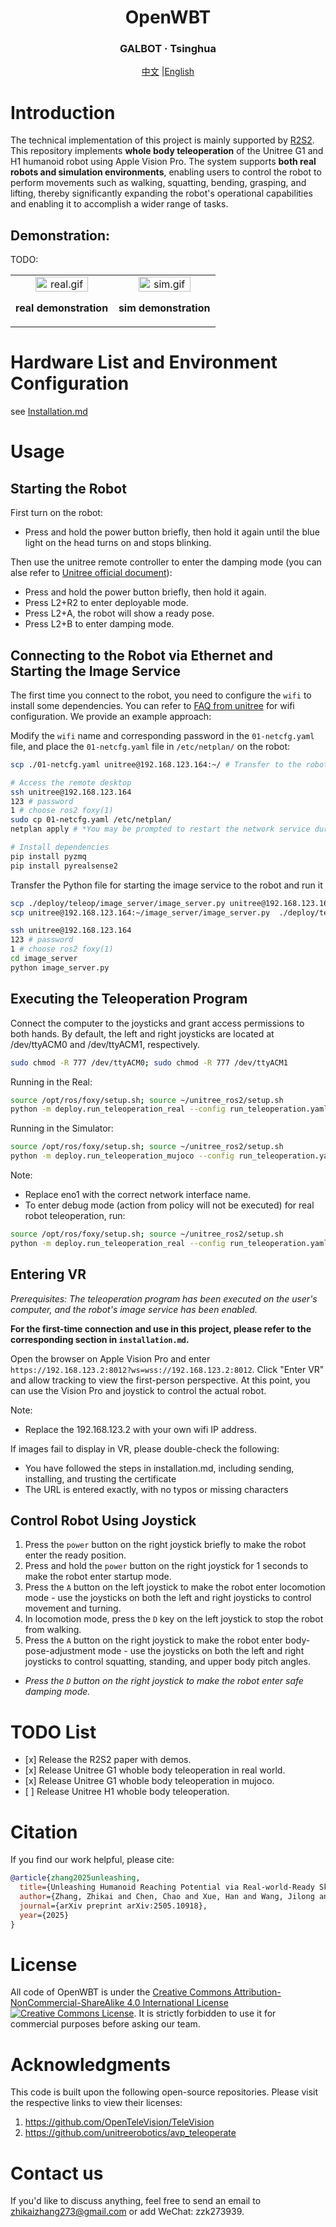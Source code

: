 <div align="center">
  <h1 align="center"> OpenWBT </h1>
  <h3 align="center"> GALBOT · Tsinghua </h3>
<!--   <p align="center">
    <a href="README.md"> English </a> | <a href="README_zh.md">中文</a>
  </p>     -->

[中文](README_zh.md) |[English](README.md)

</div>



# Introduction
The technical implementation of this project is mainly supported by [R2S2](https://zzk273.github.io/R2S2/). This repository implements **whole body teleoperation** of the Unitree G1 and H1 humanoid robot using Apple Vision Pro. The system supports **both real robots and simulation environments**, enabling users to control the robot to perform movements such as walking, squatting, bending, grasping, and lifting, thereby significantly expanding the robot's operational capabilities and enabling it to accomplish a wider range of tasks.

## Demonstration:
TODO:

<p align="center">
  <table>
    <tr>
      <td align="center" width="50%">
        <a href="https://www.bilibili.com/video/x" target="_blank">
          <img src="./img/x.jpg" alt="real.gif" width="75%">
        </a>
        <p><b> real demonstration</b></p>
      </td>
      <td align="center" width="50%">
        <a href="https://www.bilibili.com/video/x" target="_blank">
          <img src="./img/x.jpg" alt="sim.gif" width="75%">
        </a>
        <p><b> sim demonstration </b></p>
      </td>
    </tr>
  </table>
</p>

# Hardware List and Environment Configuration
see [Installation.md](installation.md) 

# Usage
## Starting the Robot

First turn on the robot:
- Press and hold the power button briefly, then hold it again until the blue light on the head turns on and stops blinking.

Then use the unitree remote controller to enter the damping mode (you can alse refer to [Unitree official document](https://support.unitree.com/home/zh/G1_developer/remote_control)):
- Press and hold the power button briefly, then hold it again.
- Press L2+R2 to enter deployable mode.
- Press L2+A, the robot will show a ready pose.
- Press L2+B to enter damping mode.

## Connecting to the Robot via Ethernet and Starting the Image Service

The first time you connect to the robot, you need to configure the `wifi` to install some dependencies. You can refer to [FAQ from unitree](https://support.unitree.com/home/zh/G1_developer/FAQ) for wifi configuration. We provide an example approach:

Modify the `wifi` name and corresponding password in the `01-netcfg.yaml` file, and place the `01-netcfg.yaml` file in `/etc/netplan/` on the robot:

```bash
scp ./01-netcfg.yaml unitree@192.168.123.164:~/ # Transfer to the robot's root directory

# Access the remote desktop
ssh unitree@192.168.123.164
123 # password
1 # choose ros2 foxy(1)
sudo cp 01-netcfg.yaml /etc/netplan/
netplan apply # *You may be prompted to restart the network service during this process. Try a few more times if necessary.*

# Install dependencies
pip install pyzmq
pip install pyrealsense2
```

Transfer the Python file for starting the image service to the robot and run it

```bash
scp ./deploy/teleop/image_server/image_server.py unitree@192.168.123.164:~/image_server/
scp unitree@192.168.123.164:~/image_server/image_server.py  ./deploy/teleop/

ssh unitree@192.168.123.164
123 # password
1 # choose ros2 foxy(1)
cd image_server
python image_server.py
```
## Executing the Teleoperation Program
Connect the computer to the joysticks and grant access permissions to both hands. By default, the left and right joysticks are located at /dev/ttyACM0 and /dev/ttyACM1, respectively.

```bash
sudo chmod -R 777 /dev/ttyACM0; sudo chmod -R 777 /dev/ttyACM1
```

Running in the Real:
``` bash
source /opt/ros/foxy/setup.sh; source ~/unitree_ros2/setup.sh
python -m deploy.run_teleoperation_real --config run_teleoperation.yaml --net eno1
```
Running in the Simulator:
```bash
source /opt/ros/foxy/setup.sh; source ~/unitree_ros2/setup.sh
python -m deploy.run_teleoperation_mujoco --config run_teleoperation.yaml
```
Note:

- Replace eno1 with the correct network interface name.
- To enter debug mode (action from policy will not be executed) for real robot teleoperation, run:
```bash
source /opt/ros/foxy/setup.sh; source ~/unitree_ros2/setup.sh
python -m deploy.run_teleoperation_real --config run_teleoperation.yaml --net eno1 --debug
```

## Entering VR

*Prerequisites: The teleoperation program has been executed on the user's computer, and the robot's image service has been enabled.​*

**For the first-time connection and use in this project, please refer to the corresponding section in `installation.md`.​**

Open the browser on Apple Vision Pro and enter `https://192.168.123.2:8012?ws=wss://192.168.123.2:8012`.
Click "Enter VR" and allow tracking to view the first-person perspective. At this point, you can use the Vision Pro and joystick to control the actual robot.​

Note: 
- Replace the 192.168.123.2 with your own wifi IP address.

If images fail to display in VR, please double-check the following:
- You have followed the steps in installation.md, including sending, installing, and trusting the certificate
- The URL is entered exactly, with no typos or missing characters

## Control Robot Using Joystick


1. Press the `power` button on the right joystick briefly to make the robot enter the ready position.
2. Press and hold the `power` button on the right joystick for 1 seconds to make the robot enter startup mode.
3. Press the `A` button on the left joystick to make the robot enter locomotion mode - use the joysticks on both the left and right joysticks to control movement and turning.
4. In locomotion mode, press the `D` key on the left joystick to stop the robot from walking.
5. Press the `A` button on the right joystick to make the robot enter body-pose-adjustment mode - use the joysticks on both the left and right joysticks to control squatting, standing, and upper body pitch angles.
- *Press the `D` button on the right joystick to make the robot enter safe damping mode.*


# TODO List

- \[x\] Release the R2S2 paper with demos.
- \[x\] Release Unitree G1 whoble body teleoperation in real world.
- \[x\] Release Unitree G1 whoble body teleoperation in mujoco.
- \[ \] Release Unitree H1 whoble body teleoperation.


# Citation

If you find our work helpful, please cite:

```bibtex
@article{zhang2025unleashing,
  title={Unleashing Humanoid Reaching Potential via Real-world-Ready Skill Space},
  author={Zhang, Zhikai and Chen, Chao and Xue, Han and Wang, Jilong and Liang, Sikai and Liu, Yun and Zhang, Zongzhang and Wang, He and Yi, Li},
  journal={arXiv preprint arXiv:2505.10918},
  year={2025}
}
```

# License

All code of OpenWBT is under the <a rel="license" href="http://creativecommons.org/licenses/by-nc-sa/4.0/">Creative Commons Attribution-NonCommercial-ShareAlike 4.0 International License </a><a rel="license" href="http://creativecommons.org/licenses/by-nc-sa/4.0/"><img alt="Creative Commons License" style="border-width:0" src="https://i.creativecommons.org/l/by-nc-sa/4.0/80x15.png" /></a>. It is strictly forbidden to use it for commercial purposes before asking our team.

# Acknowledgments
This code is built upon the following open-source repositories. Please visit the respective links to view their licenses:

1. https://github.com/OpenTeleVision/TeleVision
2. https://github.com/unitreerobotics/avp_teleoperate

# Contact us 

If you'd like to discuss anything, feel free to send an email to zhikaizhang273@gmail.com or add WeChat: zzk273939.